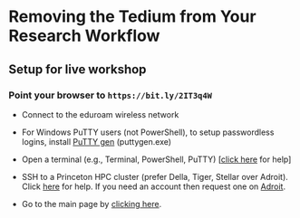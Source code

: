 # Removing the Tedium from Your Research Workflow

## Setup for live workshop

### Point your browser to `https://bit.ly/2IT3q4W`

+ Connect to the eduroam wireless network

+ For Windows PuTTY users (not PowerShell), to setup passwordless logins, install <a href="https://www.chiark.greenend.org.uk/~sgtatham/putty/latest.html" target="_blank">PuTTY gen</a> (puttygen.exe)

+ Open a terminal (e.g., Terminal, PowerShell, PuTTY) [<a href="https://researchcomputing.princeton.edu/education/training/hardware-and-software-requirements-picscie-workshops" target="_blank">click here</a> for help]

+ SSH to a Princeton HPC cluster (prefer Della, Tiger, Stellar over Adroit). Click [here](https://researchcomputing.princeton.edu/faq/why-cant-i-login-to-a-clu) for help. If you need an account then request one on [Adroit](https://forms.rc.princeton.edu/registration/?q=adroit).

+ Go to the main page by [clicking here](https://github.com/PrincetonUniversity/removing_tedium).
